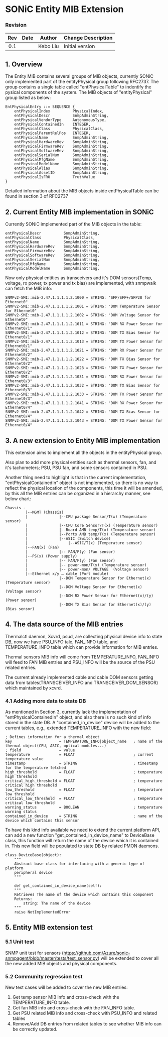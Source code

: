 # SONiC Entity MIB Extension #

### Revision ###

 | Rev |     Date    |       Author       | Change Description                |
 |:---:|:-----------:|:------------------:|-----------------------------------|
 | 0.1 |             |      Kebo Liu      | Initial version                   |



## 1. Overview 

The Entity MIB contains several groups of MIB objects, currently SONiC only implemented part of the entityPhysical group following RFC2737. The group contains a single table called "entPhysicalTable" to indentify the pysical components of the system. The MIB objects of "entityPhysical" group listed as below:

	EntPhysicalEntry ::= SEQUENCE {
		entPhysicalIndex          PhysicalIndex,
		entPhysicalDescr          SnmpAdminString,
		entPhysicalVendorType     AutonomousType,
		entPhysicalContainedIn    INTEGER,
		entPhysicalClass          PhysicalClass,
		entPhysicalParentRelPos   INTEGER,
		entPhysicalName           SnmpAdminString,
		entPhysicalHardwareRev    SnmpAdminString,
		entPhysicalFirmwareRev    SnmpAdminString,
		entPhysicalSoftwareRev    SnmpAdminString,
		entPhysicalSerialNum      SnmpAdminString,
		entPhysicalMfgName        SnmpAdminString,
		entPhysicalModelName      SnmpAdminString,
		entPhysicalAlias          SnmpAdminString,
		entPhysicalAssetID        SnmpAdminString,
		entPhysicalIsFRU          TruthValue
	}

Detailed information about the MIB objects inside entPhysicalTable can be found in section 3 of RFC2737

## 2. Current Entity MIB implementation in SONiC
Currently SONiC implemented part of the MIB objects in the table:

	entPhysicalDescr          SnmpAdminString,
	entPhysicalClass          PhysicalClass, 
	entPhysicalName           SnmpAdminString,
	entPhysicalHardwareRev    SnmpAdminString,
	entPhysicalFirmwareRev    SnmpAdminString,
	entPhysicalSoftwareRev    SnmpAdminString,
	entPhysicalSerialNum      SnmpAdminString,
	entPhysicalMfgName        SnmpAdminString,
	entPhysicalModelName      SnmpAdminString,

Now only physical entities as transceivers and it's DOM sensors(Temp, voltage, rx power, tx power and tx bias) are implemented, with snmpwalk can fetch the MIB info:

	SNMPv2-SMI::mib-2.47.1.1.1.1.2.1000 = STRING: "SFP/SFP+/SFP28 for Ethernet0"
	SNMPv2-SMI::mib-2.47.1.1.1.1.2.1001 = STRING: "DOM Temperature Sensor for Ethernet0"
	SNMPv2-SMI::mib-2.47.1.1.1.1.2.1002 = STRING: "DOM Voltage Sensor for Ethernet0"
	SNMPv2-SMI::mib-2.47.1.1.1.1.2.1011 = STRING: "DOM RX Power Sensor for Ethernet0/1"
	SNMPv2-SMI::mib-2.47.1.1.1.1.2.1012 = STRING: "DOM TX Bias Sensor for Ethernet0/1"
	SNMPv2-SMI::mib-2.47.1.1.1.1.2.1013 = STRING: "DOM TX Power Sensor for Ethernet0/1"
	SNMPv2-SMI::mib-2.47.1.1.1.1.2.1021 = STRING: "DOM RX Power Sensor for Ethernet0/2"
	SNMPv2-SMI::mib-2.47.1.1.1.1.2.1022 = STRING: "DOM TX Bias Sensor for Ethernet0/2"
	SNMPv2-SMI::mib-2.47.1.1.1.1.2.1023 = STRING: "DOM TX Power Sensor for Ethernet0/2"
	SNMPv2-SMI::mib-2.47.1.1.1.1.2.1031 = STRING: "DOM RX Power Sensor for Ethernet0/3"
	SNMPv2-SMI::mib-2.47.1.1.1.1.2.1032 = STRING: "DOM TX Bias Sensor for Ethernet0/3"
	SNMPv2-SMI::mib-2.47.1.1.1.1.2.1033 = STRING: "DOM TX Power Sensor for Ethernet0/3"
	SNMPv2-SMI::mib-2.47.1.1.1.1.2.1041 = STRING: "DOM RX Power Sensor for Ethernet0/4"
	SNMPv2-SMI::mib-2.47.1.1.1.1.2.1042 = STRING: "DOM TX Bias Sensor for Ethernet0/4"
	SNMPv2-SMI::mib-2.47.1.1.1.1.2.1043 = STRING: "DOM TX Power Sensor for Ethernet0/4"

## 3. A new extension to Entity MIB implementation
This extension aims to implement all the objects in the entityPhysical group.

Also plan to add more physical entities such as thermal sensors, fan, and it's tachometers; PSU, PSU fan, and some sensors contained in PSU.

Another thing need to highlight is that in the current implementation, "entPhysicalContainedIn" object is not implemented, so there is no way to reflect the physical location of the components, this time it will be amended, by this all the MIB entries can be organized in a hierarchy manner, see below chart:

	Chassis -
	         |--MGMT (Chassis)
	         |              |--CPU package Sensor/T(x) (Temperature sensor)
	         |              |--CPU Core Sensor/T(x) (Temperature sensor)
	         |              |--Board AMB temp/T(x) (Temperature sensor)
	         |              |--Ports AMB temp/T(x) (Temperature sensor)
	         |              |--ASIC (Switch device)
	         |                  |--ASIC/T(x) (Temperature sensor)
	         |--FAN(x) (Fan)
	         |              |-- FAN/F(y) (Fan sensor)
	         |--PS(x) (Power supply)
	         |              |-- FAN/F(y) (Fan sensor)
	         |              |-- power-mon/T(y) (Temperature sensor)
	         |              |-- power-mon/ VOLTAGE  (Voltage sensor)
	         |--Ethernet x/y … cable (Port module)
                            |--DOM Temperature Sensor for Ethernet(x)  (Temperature sensor)
                            |--DOM Voltage Sensor for Ethernet(x)  (Voltage sensor)
                            |--DOM RX Power Sensor for Ethernet(x)/(y) (Power sensor)
                            |--DOM TX Bias Sensor for Ethernet(x)/(y) (Bias sensor)


## 4. The data source of the MIB entries

Thermalctl daemon, Xcvrd, psud, are collecting physical device info to state DB, now we have PSU_INFO tale, FAN_INFO table, and TEMPERATURE_INFO table which can provide information for MIB entries. 

Thermal sensors MIB info will come from TEMPERATURE_INFO, FAN_INFO will feed to FAN MIB entries and PSU_INFO will be the source of the PSU related entries.

The current already implemented cable and cable DOM sensors getting data from tables(TRANSCEIVER_INFO and TRANSCEIVER_DOM_SENSOR) which maintained by xcvrd.

### 4.1 Adding more data to state DB

As mentioned in Section 3, currently lack the implementation of "entPhysicalContainedIn" object, and also there is no such kind of info stored in the state DB. A "contained_in_device" device will be added to the current tables, e.g., extended TEMPERATURE_INFO with the new field:

	; Defines information for a thermal object
	key                     = TEMPERATURE_INFO|object_name   ; name of the thermal object(CPU, ASIC, optical modules...)
	; field                 = value
	temperature             = FLOAT                          ; current temperature value
	timestamp               = STRING                         ; timestamp for the temperature fetched
	high_threshold          = FLOAT                          ; temperature high threshold
	critical_high_threshold = FLOAT                          ; temperature critical high threshold
	low_threshold           = FLOAT                          ; temperature low threshold
	critical_low_threshold  = FLOAT                          ; temperature critical low threshold
	warning_status          = BOOLEAN                        ; temperature warning status
	contained_in_device     = STRING                         ; name of the device which contains this sensor

To have this kind info available we need to extend the current platform API, can add a new function "get_contained_in_device_name" to DeviceBase class, this function will return the name of the device which it is contained in. This new field will be populated to state DB by related PMON daemons.

	class DeviceBase(object):
	    """
	    Abstract base class for interfacing with a generic type of platform
	    peripheral device
	    """

	    def get_contained_in_device_name(self):
		"""
		Retrieves The name of the device which contains this component
		Returns:
		    string: The name of the device
		"""
		raise NotImplementedError

## 5. Entity MIB extension test

### 5.1 Unit test

SNMP unit test for sensors (https://github.com/Azure/sonic-snmpagent/blob/master/tests/test_sensor.py) will be extended to cover all the new added MIB objects and physical components.

### 5.2 Community regression test

New test cases will be added to cover the new MIB entries:

1. Get temp sensor MIB info and cross-check with the TEMPERATURE_INFO table.
2. Get fan MIB info and cross-check with the FAN_INFO table.
3. Get PSU related MIB info and cross-check with PSU_INFO and related tables
3. Remove/Add DB entries from related tables to see whether MIB info can be correctly updated.

